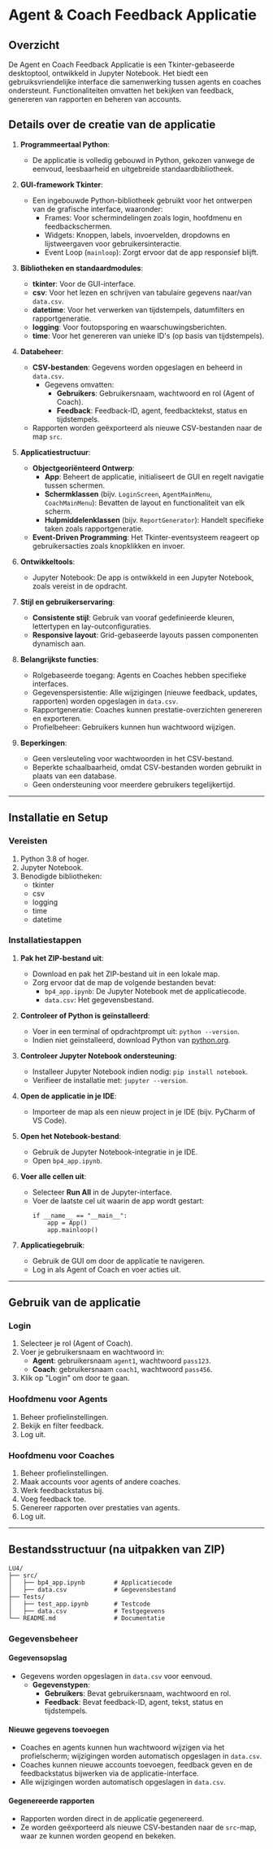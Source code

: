 # Agent & Coach Feedback Applicatie

## Overzicht
De Agent en Coach Feedback Applicatie is een Tkinter-gebaseerde desktoptool, ontwikkeld in Jupyter Notebook. Het biedt een gebruiksvriendelijke interface die samenwerking tussen agents en coaches ondersteunt. Functionaliteiten omvatten het bekijken van feedback, genereren van rapporten en beheren van accounts.

## Details over de creatie van de applicatie

1. **Programmeertaal Python**:
   - De applicatie is volledig gebouwd in Python, gekozen vanwege de eenvoud, leesbaarheid en uitgebreide standaardbibliotheek.

2. **GUI-framework Tkinter**:
   - Een ingebouwde Python-bibliotheek gebruikt voor het ontwerpen van de grafische interface, waaronder:
     - Frames: Voor schermindelingen zoals login, hoofdmenu en feedbackschermen.
     - Widgets: Knoppen, labels, invoervelden, dropdowns en lijstweergaven voor gebruikersinteractie.
     - Event Loop (`mainloop`): Zorgt ervoor dat de app responsief blijft.

3. **Bibliotheken en standaardmodules**:
   - **tkinter**: Voor de GUI-interface.
   - **csv**: Voor het lezen en schrijven van tabulaire gegevens naar/van `data.csv`.
   - **datetime**: Voor het verwerken van tijdstempels, datumfilters en rapportgeneratie.
   - **logging**: Voor foutopsporing en waarschuwingsberichten.
   - **time**: Voor het genereren van unieke ID's (op basis van tijdstempels).

4. **Databeheer**:
   - **CSV-bestanden**: Gegevens worden opgeslagen en beheerd in `data.csv`.
     - Gegevens omvatten:
       - **Gebruikers**: Gebruikersnaam, wachtwoord en rol (Agent of Coach).
       - **Feedback**: Feedback-ID, agent, feedbacktekst, status en tijdstempels.
   - Rapporten worden geëxporteerd als nieuwe CSV-bestanden naar de map `src`.

5. **Applicatiestructuur**:
   - **Objectgeoriënteerd Ontwerp**:
     - **App**: Beheert de applicatie, initialiseert de GUI en regelt navigatie tussen schermen.
     - **Schermklassen** (bijv. `LoginScreen`, `AgentMainMenu`, `CoachMainMenu`): Bevatten de layout en functionaliteit van elk scherm.
     - **Hulpmiddelenklassen** (bijv. `ReportGenerator`): Handelt specifieke taken zoals rapportgeneratie.
   - **Event-Driven Programming**: Het Tkinter-eventsysteem reageert op gebruikersacties zoals knopklikken en invoer.

6. **Ontwikkeltools**:
   - Jupyter Notebook: De app is ontwikkeld in een Jupyter Notebook, zoals vereist in de opdracht.

7. **Stijl en gebruikerservaring**:
   - **Consistente stijl**: Gebruik van vooraf gedefinieerde kleuren, lettertypen en lay-outconfiguraties.
   - **Responsive layout**: Grid-gebaseerde layouts passen componenten dynamisch aan.

8. **Belangrijkste functies**:
   - Rolgebaseerde toegang: Agents en Coaches hebben specifieke interfaces.
   - Gegevenspersistentie: Alle wijzigingen (nieuwe feedback, updates, rapporten) worden opgeslagen in `data.csv`.
   - Rapportgeneratie: Coaches kunnen prestatie-overzichten genereren en exporteren.
   - Profielbeheer: Gebruikers kunnen hun wachtwoord wijzigen.

9. **Beperkingen**:
   - Geen versleuteling voor wachtwoorden in het CSV-bestand.
   - Beperkte schaalbaarheid, omdat CSV-bestanden worden gebruikt in plaats van een database.
   - Geen ondersteuning voor meerdere gebruikers tegelijkertijd.

---

## Installatie en Setup

### Vereisten
1. Python 3.8 of hoger.
2. Jupyter Notebook.
3. Benodigde bibliotheken:
   - tkinter
   - csv
   - logging
   - time
   - datetime

### Installatiestappen
1. **Pak het ZIP-bestand uit**:
   - Download en pak het ZIP-bestand uit in een lokale map.
   - Zorg ervoor dat de map de volgende bestanden bevat:
     - `bp4_app.ipynb`: De Jupyter Notebook met de applicatiecode.
     - `data.csv`: Het gegevensbestand.

2. **Controleer of Python is geïnstalleerd**:
   - Voer in een terminal of opdrachtprompt uit: `python --version`.
   - Indien niet geïnstalleerd, download Python van [python.org](https://www.python.org).

3. **Controleer Jupyter Notebook ondersteuning**:
   - Installeer Jupyter Notebook indien nodig: `pip install notebook`.
   - Verifieer de installatie met: `jupyter --version`.

4. **Open de applicatie in je IDE**:
   - Importeer de map als een nieuw project in je IDE (bijv. PyCharm of VS Code).

5. **Open het Notebook-bestand**:
   - Gebruik de Jupyter Notebook-integratie in je IDE.
   - Open `bp4_app.ipynb`.

6. **Voer alle cellen uit**:
   - Selecteer **Run All** in de Jupyter-interface.
   - Voer de laatste cel uit waarin de app wordt gestart:
     ```
     if __name__ == "__main__":
         app = App()
         app.mainloop()
     ```

7. **Applicatiegebruik**:
   - Gebruik de GUI om door de applicatie te navigeren.
   - Log in als Agent of Coach en voer acties uit.

---

## Gebruik van de applicatie

### Login
1. Selecteer je rol (Agent of Coach).
2. Voer je gebruikersnaam en wachtwoord in:
   - **Agent**: gebruikersnaam `agent1`, wachtwoord `pass123`.
   - **Coach**: gebruikersnaam `coach1`, wachtwoord `pass456`.
3. Klik op "Login" om door te gaan.

### Hoofdmenu voor Agents
1. Beheer profielinstellingen.
2. Bekijk en filter feedback.
3. Log uit.

### Hoofdmenu voor Coaches
1. Beheer profielinstellingen.
2. Maak accounts voor agents of andere coaches.
3. Werk feedbackstatus bij.
4. Voeg feedback toe.
5. Genereer rapporten over prestaties van agents.
6. Log uit.

---

## Bestandsstructuur (na uitpakken van ZIP)
```
LU4/
├── src/
│   ├── bp4_app.ipynb        # Applicatiecode
│   ├── data.csv             # Gegevensbestand
├── Tests/
│   ├── test_app.ipynb       # Testcode
│   ├── data.csv             # Testgegevens
└── README.md                # Documentatie
```

### Gegevensbeheer

#### Gegevensopslag
- Gegevens worden opgeslagen in `data.csv` voor eenvoud.
  - **Gegevenstypen**:
    - **Gebruikers**: Bevat gebruikersnaam, wachtwoord en rol.
    - **Feedback**: Bevat feedback-ID, agent, tekst, status en tijdstempels.

#### Nieuwe gegevens toevoegen
- Coaches en agents kunnen hun wachtwoord wijzigen via het profielscherm; wijzigingen worden automatisch opgeslagen in `data.csv`.
- Coaches kunnen nieuwe accounts toevoegen, feedback geven en de feedbackstatus bijwerken via de applicatie-interface.
- Alle wijzigingen worden automatisch opgeslagen in `data.csv`.

#### Gegenereerde rapporten
- Rapporten worden direct in de applicatie gegenereerd.
- Ze worden geëxporteerd als nieuwe CSV-bestanden naar de `src`-map, waar ze kunnen worden geopend en bekeken.